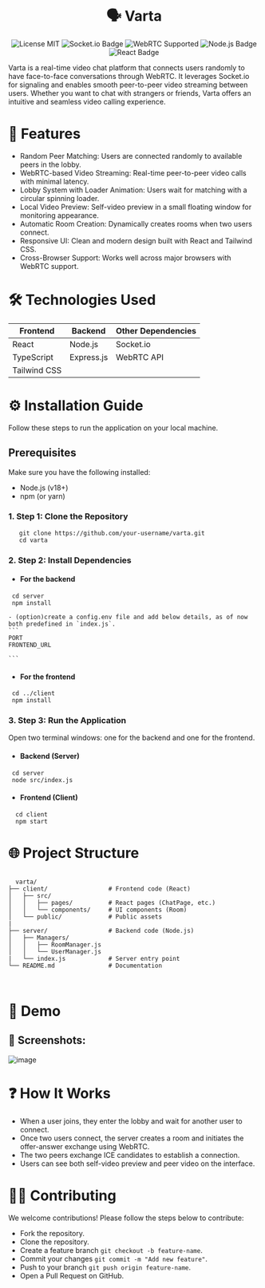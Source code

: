 <h1 align="center">🗣️ Varta  </h1>

<p align="center"> <img src="https://img.shields.io/badge/License-MIT-blue.svg" alt="License MIT"/> <img src="https://img.shields.io/badge/Socket.io-v4.5.4-%235865F2" alt="Socket.io Badge"/> <img src="https://img.shields.io/badge/WebRTC-Supported-brightgreen" alt="WebRTC Supported"/> <img src="https://img.shields.io/badge/Node.js-v18.0.0-%23339933" alt="Node.js Badge"/> <img src="https://img.shields.io/badge/React-v18.2.0-%2361DAFB" alt="React Badge"/> </p>


Varta is a real-time video chat platform that connects users randomly to have face-to-face conversations through WebRTC. It leverages Socket.io for signaling and enables smooth peer-to-peer video streaming between users. Whether you want to chat with strangers or friends, Varta offers an intuitive and seamless video calling experience.




# 🚀 Features

  - Random Peer Matching: Users are connected randomly to available peers in the lobby.
   - WebRTC-based Video Streaming: Real-time peer-to-peer video calls with minimal latency.
  - Lobby System with Loader Animation: Users wait for matching with a circular spinning loader.
  - Local Video Preview: Self-video preview in a small floating window for monitoring appearance.
  - Automatic Room Creation: Dynamically creates rooms when two users connect.
  - Responsive UI: Clean and modern design built with React and Tailwind CSS.
  - Cross-Browser Support: Works well across major browsers with WebRTC support.


# 🛠️ Technologies Used

| Frontend | Backend | Other Dependencies |
| ------ | ------ | ------- |
| React | Node.js	| Socket.io |
| TypeScript |	Express.js | WebRTC API |
| Tailwind CSS |


# ⚙️ Installation Guide

Follow these steps to run the application on your local machine.

## Prerequisites
Make sure you have the following installed:

  - Node.js (v18+)
  - npm (or yarn)


 ### 1. Step 1: Clone the Repository
 
  ```
     git clone https://github.com/your-username/varta.git 
     cd varta
 ```



### 2. Step 2: Install Dependencies

  - #### For the backend
  ```
   cd server
   npm install
  ```
    - (option)create a config.env file and add below details, as of now both predefined in `index.js`.
    ```
    PORT
    FRONTEND_URL

    ```
  - #### For the frontend
  ```
   cd ../client
   npm install

  ```

### 3. Step 3: Run the Application

 Open two terminal windows: one for the backend and one for the frontend.

  - #### Backend (Server)
   ```
    cd server
    node src/index.js

   ```
  - #### Frontend (Client)
   ```
     cd client
     npm start
   ```


# 🌐 Project Structure

 
  ```

    varta/
├── client/                 # Frontend code (React)
│   ├── src/
│   │   ├── pages/          # React pages (ChatPage, etc.)
│   │   └── components/     # UI components (Room)
│   └── public/             # Public assets
|
├── server/                 # Backend code (Node.js)
│   ├── Managers/
│   │   ├── RoomManager.js        
│   │   └── UserManager.js       
|   └── index.js            # Server entry point
└── README.md               # Documentation



  ```


# 🎥 Demo

## 📸 Screenshots:
![image](https://github.com/user-attachments/assets/aa5b2c41-819c-4e50-bf5b-5b8fc414c025)




# ❓ How It Works

  - When a user joins, they enter the lobby and wait for another user to connect.
  - Once two users connect, the server creates a room and initiates the offer-answer exchange using WebRTC.
  - The two peers exchange ICE candidates to establish a connection.
  - Users can see both self-video preview and peer video on the interface.


# 🧑‍💻 Contributing

We welcome contributions! Please follow the steps below to contribute:

  - Fork the repository.
  - Clone the repository.
  - Create a feature branch `git checkout -b feature-name`.
  - Commit your changes `git commit -m "Add new feature"`.
  - Push to your branch `git push origin feature-name`.
  - Open a Pull Request on GitHub.





    
